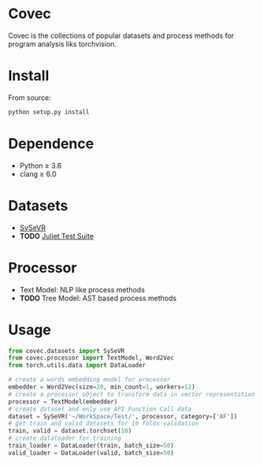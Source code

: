 # Covec
Covec is the collections of popular datasets and process methods for program analysis liks torchvision.  

# Install
From source:
```bash
python setup.py install
```

# Dependence
- Python ≥ 3.6
- clang ≥ 6.0

# Datasets
- [SySeVR](https://github.com/SySeVR/SySeVR)
- **TODO** [Juliet Test Suite](https://samate.nist.gov/SRD/testsuite.php)

# Processor
- Text Model: NLP like process methods
- **TODO** Tree Model: AST based process methods

# Usage
```python
from covec.datasets import SySeVR
from covec.processor import TextModel, Word2Vec
from torch.utils.data import DataLoader

# create a words embedding model for processor
embedder = Word2Vec(size=20, min_count=1, workers=12) 
# create a processor object to transform data in vector representation
processor = TextModel(embedder) 
# create dataset and only use API Function Call data
dataset = SySeVR('~/WorkSpace/Test/', processor, category=['AF'])
# get train and valid datasets for 10 folds validation
train, valid = dataset.torchset(10)
# create dataloader for training
train_loader = DataLoader(train, batch_size=50)
valid_loader = DataLoader(valid, batch_size=50)
```